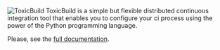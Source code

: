![ToxicBuild](https://raw.githubusercontent.com/jucacrispim/toxicbuild/master/docs/source/_static/logo.jpg)
ToxicBuild is a simple but flexible distributed continuous integration tool
that enables you to configure your ci process using the power of the Python
programming language.

Please, see the [full documentation](http://toxicbuild.poraodojuca.net/).
